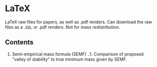 # LaTeX
LaTeX raw files for papers, as well as .pdf renders. Can download the raw files as a .zip, or .pdf renders. Not for mass redistribution.

## Contents
1. Semi-empirical mass formula (SEMF)
..1. Comparison of proposed "valley of stability" to true minimum mass given by SEMF.
